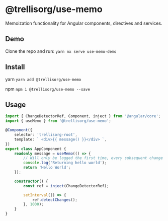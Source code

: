 # @trellisorg/use-memo

Memoization functionality for Angular components, directives and services.

## Demo

Clone the repo and run: `yarn nx serve use-memo-demo`

## Install

yarn
`yarn add @trellisorg/use-memo`

npm
`npm i @trellisorg/use-memo --save`

## Usage

```typescript
import { ChangeDetectorRef, Component, inject } from '@angular/core';
import { useMemo } from '@trellisorg/use-memo';

@Component({
    selector: 'trellisorg-root',
    template: ` <div>{{ message() }}</div> `,
})
export class AppComponent {
    readonly message = useMemo(() => {
        // Will only be logged the first time, every subsequent change detection cycle is cached
        console.log('Returning hello world');
        return 'Hello World';
    });

    constructor() {
        const ref = inject(ChangeDetectorRef);

        setInterval(() => {
            ref.detectChanges();
        }, 1000);
    }
}
```
